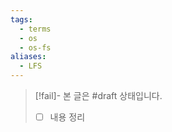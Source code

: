 ```yaml
---
tags:
  - terms
  - os
  - os-fs
aliases:
  - LFS
---
```

> [!fail]- 본 글은 #draft 상태입니다.
> - [ ] 내용 정리